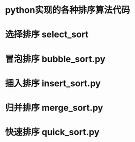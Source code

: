 # python实现的各种排序算法代码

# 选择排序 select_sort

# 冒泡排序 bubble_sort.py

# 插入排序 insert_sort.py

# 归并排序 merge_sort.py

# 快速排序 quick_sort.py
